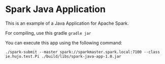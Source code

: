 Spark Java Application
======================

This is an example of a Java Application for Apache Spark.

For compiling, use this gradle
`gradle jar`

You can execute this app using the following command:

`./spark-submit --master spark://sparkmaster.spark.local:7100 --class ie.hujo.test.Pi ./build/libs/spark-java-app-1.0.jar`

